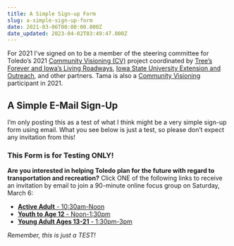 ```yaml
---
title: A Simple Sign-up Form
slug: a-simple-sign-up-form
date: 2021-03-06T00:00:00.000Z
date_updated: 2023-04-02T03:49:47.000Z
---
```


For 2021 I’ve signed on to be a member of the steering committee for Toledo’s 2021 [Community Visioning (CV)](https://www.communityvisioning.org/toledo/) project coordinated by [Tree’s Forever and Iowa’s Living Roadways](http://www.treesforever.org/IowasLivingRoadways), [Iowa State University Extension and Outreach](https://www.extension.iastate.edu/), and other partners.  Tama is also a [Community Visioning](https://www.communityvisioning.org/tama/) participant in 2021.

## A Simple E-Mail Sign-Up

I’m only posting this as a test of what I think might be a very simple sign-up form using email.  What you see below is just a test, so please don’t expect any invitation from this!

### This Form is for Testing ONLY!

**Are you interested in helping Toledo plan for the future with regard to transportation and recreation?** Click ONE of the following links to receive an invitation by email to join a 90-minute online focus group on Saturday, March 6:

- [**Active Adult** - 10:30am-Noon](mailto:mark.mcfate@icloud.com?subject=Toledo:Active%20Adult&amp;body=Please%20send%20this%20email%20to%20confirm%20your%20interest.%20Thank%20You!)
- [**Youth to Age 12** - Noon-1:30pm](mailto:mark.mcfate@icloud.com?subject=Toledo:Youth&amp;body=Please%20send%20this%20email%20to%20confirm%20your%20interest.%20Thank%20You!)
- [**Young Adult Ages 13-21** - 1:30pm-3pm](mailto:mark.mcfate@icloud.com?subject=Toledo:Young%20Adult&amp;body=Please%20send%20this%20email%20to%20confirm%20your%20interest.%20Thank%20You!)

*Remember, this is just a TEST!*
